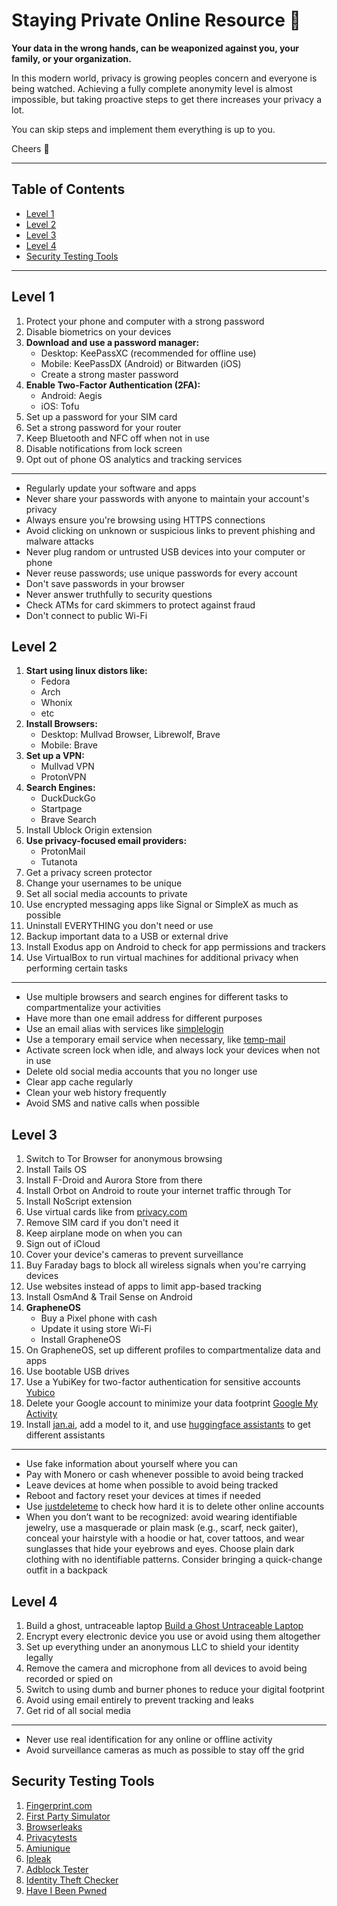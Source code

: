 # Staying Private Online Resource 🚀

**Your data in the wrong hands, can be weaponized against you, your family, or your organization.**

In this modern world, privacy is growing peoples concern and everyone is being watched. Achieving a fully complete anonymity level is almost impossible, but taking proactive steps to get there increases your privacy a lot.

You can skip steps and implement them everything is up to you.

Cheers 🥂

---

## Table of Contents

- [Level 1](#level-1)
- [Level 2](#level-2)
- [Level 3](#level-3)
- [Level 4](#level-4)
- [Security Testing Tools](#security-testing-tools)

---

## Level 1

1. Protect your phone and computer with a strong password
2. Disable biometrics on your devices
3. **Download and use a password manager:**
   - Desktop: KeePassXC (recommended for offline use)
   - Mobile: KeePassDX (Android) or Bitwarden (iOS)
   - Create a strong master password
4. **Enable Two-Factor Authentication (2FA):**
   - Android: Aegis
   - iOS: Tofu
5. Set up a password for your SIM card
6. Set a strong password for your router
7. Keep Bluetooth and NFC off when not in use
8. Disable notifications from lock screen
9. Opt out of phone OS analytics and tracking services

---

- Regularly update your software and apps
- Never share your passwords with anyone to maintain your account's privacy
- Always ensure you're browsing using HTTPS connections
- Avoid clicking on unknown or suspicious links to prevent phishing and malware attacks
- Never plug random or untrusted USB devices into your computer or phone
- Never reuse passwords; use unique passwords for every account
- Don't save passwords in your browser
- Never answer truthfully to security questions
- Check ATMs for card skimmers to protect against fraud
- Don't connect to public Wi-Fi

## Level 2

1. **Start using linux distors like:**
   - Fedora
   - Arch
   - Whonix
   - etc
2. **Install Browsers:**
   - Desktop: Mullvad Browser, Librewolf, Brave
   - Mobile: Brave
3. **Set up a VPN:**
   - Mullvad VPN
   - ProtonVPN
4. **Search Engines:**
   - DuckDuckGo
   - Startpage
   - Brave Search
5. Install Ublock Origin extension
6. **Use privacy-focused email providers:**
   - ProtonMail
   - Tutanota
7. Get a privacy screen protector
8. Change your usernames to be unique
9. Set all social media accounts to private
10. Use encrypted messaging apps like Signal or SimpleX as much as possible
11. Uninstall EVERYTHING you don't need or use
12. Backup important data to a USB or external drive
13. Install Exodus app on Android to check for app permissions and trackers
14. Use VirtualBox to run virtual machines for additional privacy when performing certain tasks

---

- Use multiple browsers and search engines for different tasks to compartmentalize your activities
- Have more than one email address for different purposes
- Use an email alias with services like [simplelogin](https://simplelogin.io/)
- Use a temporary email service when necessary, like [temp-mail](https://temp-mail.org/)
- Activate screen lock when idle, and always lock your devices when not in use
- Delete old social media accounts that you no longer use
- Clear app cache regularly
- Clean your web history frequently
- Avoid SMS and native calls when possible

## Level 3

1. Switch to Tor Browser for anonymous browsing
2. Install Tails OS
3. Install F-Droid and Aurora Store from there
4. Install Orbot on Android to route your internet traffic through Tor
5. Install NoScript extension
6. Use virtual cards like from [privacy.com](https://privacy.com/)
7. Remove SIM card if you don't need it
8. Keep airplane mode on when you can
9. Sign out of iCloud
10. Cover your device's cameras to prevent surveillance
11. Buy Faraday bags to block all wireless signals when you're carrying devices
12. Use websites instead of apps to limit app-based tracking
13. Install OsmAnd & Trail Sense on Android
14. **GrapheneOS**
    - Buy a Pixel phone with cash
    - Update it using store Wi-Fi
    - Install GrapheneOS
15. On GrapheneOS, set up different profiles to compartmentalize data and apps
16. Use bootable USB drives
17. Use a YubiKey for two-factor authentication for sensitive accounts [Yubico](https://www.yubico.com/)
18. Delete your Google account to minimize your data footprint [Google My Activity](https://myactivity.google.com/)
19. Install [jan.ai](https://jan.ai/), add a model to it, and use [huggingface assistants](https://huggingface.co/chat/assistants) to get different assistants

---

- Use fake information about yourself where you can
- Pay with Monero or cash whenever possible to avoid being tracked
- Leave devices at home when possible to avoid being tracked
- Reboot and factory reset your devices at times if needed
- Use [justdeleteme](https://justdeleteme.xyz/) to check how hard it is to delete other online accounts
- When you don’t want to be recognized: avoid wearing identifiable jewelry, use a masquerade or plain mask (e.g., scarf, neck gaiter), conceal your hairstyle with a hoodie or hat, cover tattoos, and wear sunglasses that hide your eyebrows and eyes. Choose plain dark clothing with no identifiable patterns. Consider bringing a quick-change outfit in a backpack

## Level 4

1. Build a ghost, untraceable laptop [Build a Ghost Untraceable Laptop](https://youtu.be/53_e3lmk6Mo)
2. Encrypt every electronic device you use or avoid using them altogether
3. Set up everything under an anonymous LLC to shield your identity legally
4. Remove the camera and microphone from all devices to avoid being recorded or spied on
5. Switch to using dumb and burner phones to reduce your digital footprint
6. Avoid using email entirely to prevent tracking and leaks
7. Get rid of all social media

---

- Never use real identification for any online or offline activity
- Avoid surveillance cameras as much as possible to stay off the grid

## Security Testing Tools

1. [Fingerprint.com](https://fingerprint.com/)
2. [First Party Simulator](https://firstpartysimulator.org/)
3. [Browserleaks](https://browserleaks.com/)
4. [Privacytests](https://privacytests.org/)
5. [Amiunique](https://www.amiunique.org/)
6. [Ipleak](https://ipleak.net/)
7. [Adblock Tester](https://d3ward.github.io/toolz/adblock.html)
8. [Identity Theft Checker](https://www.f-secure.com/en/identity-theft-checker)
9. [Have I Been Pwned](https://haveibeenpwned.com/)
